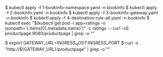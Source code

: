 $ kubectl apply -f 1-bookinfo-namespace.yaml -n bookinfo
$ kubectl apply -f 2-bookinfo.yaml -n bookinfo
$ kubectl apply -f 3-bookinfo-gateway.yaml -n bookinfo
$ kubectl apply -f 4-destination-rule-all.yaml -n bookinfo
$ kubectl exec "$(kubectl get pod -l app=ratings -o jsonpath='{.items[0].metadata.name}')" -c ratings -- curl -sS productpage:9080/productpage | grep -o "<title>.*</title>"


$ export GATEWAY_URL=$INGRESS_HOST:$INGRESS_PORT
$ curl -s "http://${GATEWAY_URL}/productpage" | grep -o "<title>.*</title>"



